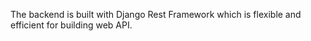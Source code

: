 The backend is built with Django Rest Framework which is flexible and efficient for building web API.
